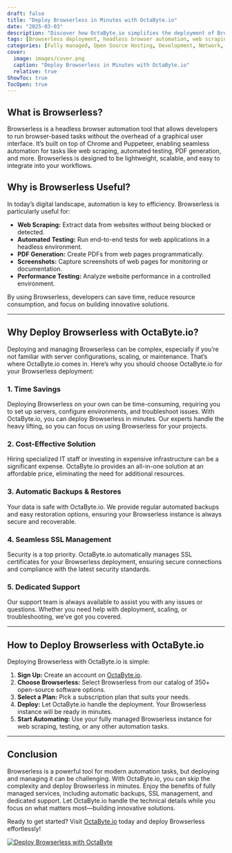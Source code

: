 ```yaml
---
draft: false
title: "Deploy Browserless in Minutes with OctaByte.io"
date: "2025-03-03"
description: "Discover how OctaByte.io simplifies the deployment of Browserless, a powerful headless browser automation tool. Learn why Browserless is essential for modern web scraping, testing, and automation, and how OctaByte.io makes it effortless to deploy and manage with fully managed services."
tags: [Browserless deployment, headless browser automation, web scraping, automated testing, managed Browserless, OctaByte, open-source software, managed services, Browserless benefits, deploy Browserless]
categories: [Fully managed, Open Source Hosting, Development, Network, Nocode Lowcode]
cover:
  image: images/cover.png
  caption: "Deploy Browserless in Minutes with OctaByte.io"
  relative: true
ShowToc: true
TocOpen: true
---
```



## What is Browserless?

Browserless is a headless browser automation tool that allows developers to run browser-based tasks without the overhead of a graphical user interface. It’s built on top of Chrome and Puppeteer, enabling seamless automation for tasks like web scraping, automated testing, PDF generation, and more. Browserless is designed to be lightweight, scalable, and easy to integrate into your workflows.

## Why is Browserless Useful?

In today’s digital landscape, automation is key to efficiency. Browserless is particularly useful for:

- **Web Scraping:** Extract data from websites without being blocked or detected.
- **Automated Testing:** Run end-to-end tests for web applications in a headless environment.
- **PDF Generation:** Create PDFs from web pages programmatically.
- **Screenshots:** Capture screenshots of web pages for monitoring or documentation.
- **Performance Testing:** Analyze website performance in a controlled environment.

By using Browserless, developers can save time, reduce resource consumption, and focus on building innovative solutions.

---

## Why Deploy Browserless with OctaByte.io?

Deploying and managing Browserless can be complex, especially if you’re not familiar with server configurations, scaling, or maintenance. That’s where OctaByte.io comes in. Here’s why you should choose OctaByte.io for your Browserless deployment:

### 1. **Time Savings**
Deploying Browserless on your own can be time-consuming, requiring you to set up servers, configure environments, and troubleshoot issues. With OctaByte.io, you can deploy Browserless in minutes. Our experts handle the heavy lifting, so you can focus on using Browserless for your projects.

### 2. **Cost-Effective Solution**
Hiring specialized IT staff or investing in expensive infrastructure can be a significant expense. OctaByte.io provides an all-in-one solution at an affordable price, eliminating the need for additional resources.

### 3. **Automatic Backups & Restores**
Your data is safe with OctaByte.io. We provide regular automated backups and easy restoration options, ensuring your Browserless instance is always secure and recoverable.

### 4. **Seamless SSL Management**
Security is a top priority. OctaByte.io automatically manages SSL certificates for your Browserless deployment, ensuring secure connections and compliance with the latest security standards.

### 5. **Dedicated Support**
Our support team is always available to assist you with any issues or questions. Whether you need help with deployment, scaling, or troubleshooting, we’ve got you covered.

---

## How to Deploy Browserless with OctaByte.io

Deploying Browserless with OctaByte.io is simple:

1. **Sign Up:** Create an account on [OctaByte.io](https://octabyte.io).
2. **Choose Browserless:** Select Browserless from our catalog of 350+ open-source software options.
3. **Select a Plan:** Pick a subscription plan that suits your needs.
4. **Deploy:** Let OctaByte.io handle the deployment. Your Browserless instance will be ready in minutes.
5. **Start Automating:** Use your fully managed Browserless instance for web scraping, testing, or any other automation tasks.

---

## Conclusion

Browserless is a powerful tool for modern automation tasks, but deploying and managing it can be challenging. With OctaByte.io, you can skip the complexity and deploy Browserless in minutes. Enjoy the benefits of fully managed services, including automatic backups, SSL management, and dedicated support. Let OctaByte.io handle the technical details while you focus on what matters most—building innovative solutions.

Ready to get started? Visit [OctaByte.io](https://octabyte.io) today and deploy Browserless effortlessly!

[![Deploy Browserless with OctaByte](/images/deploy-on-octabyte.png)](https://octabyte.io/fully-managed-open-source-services/development/network/browserless)